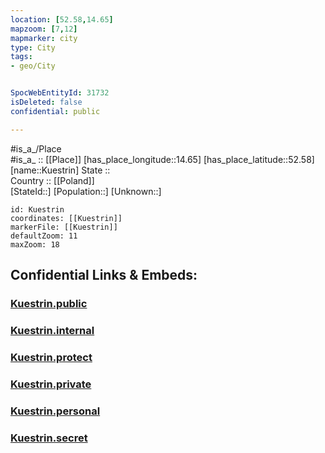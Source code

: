 ```yaml
---
location: [52.58,14.65] 
mapzoom: [7,12] 
mapmarker: city 
type: City
tags:
- geo/City


SpocWebEntityId: 31732
isDeleted: false
confidential: public

---
```

#is_a_/Place  
#is_a_ :: [[Place]] 
[has_place_longitude::14.65] 
[has_place_latitude::52.58] 
[name::Kuestrin] 
State ::  
Country :: [[Poland]]  
[StateId::] 
[Population::] 
[Unknown::] 


```leaflet
id: Kuestrin
coordinates: [[Kuestrin]] 
markerFile: [[Kuestrin]] 
defaultZoom: 11 
maxZoom: 18
```


## Confidential Links & Embeds: 

### [Kuestrin.public](/_public/\Earth\Continent\Europe\Europe~East\Poland\Provinces~Poland\Lubusz\CityKuestrin.public.md) 

### [Kuestrin.internal](/_internal/\Earth\Continent\Europe\Europe~East\Poland\Provinces~Poland\Lubusz\CityKuestrin.internal.md) 

### [Kuestrin.protect](/_protect/\Earth\Continent\Europe\Europe~East\Poland\Provinces~Poland\Lubusz\CityKuestrin.protect.md) 

### [Kuestrin.private](/_private/\Earth\Continent\Europe\Europe~East\Poland\Provinces~Poland\Lubusz\CityKuestrin.private.md) 

### [Kuestrin.personal](/_personal/\Earth\Continent\Europe\Europe~East\Poland\Provinces~Poland\Lubusz\CityKuestrin.personal.md) 

### [Kuestrin.secret](/_secret/\Earth\Continent\Europe\Europe~East\Poland\Provinces~Poland\Lubusz\CityKuestrin.secret.md)


